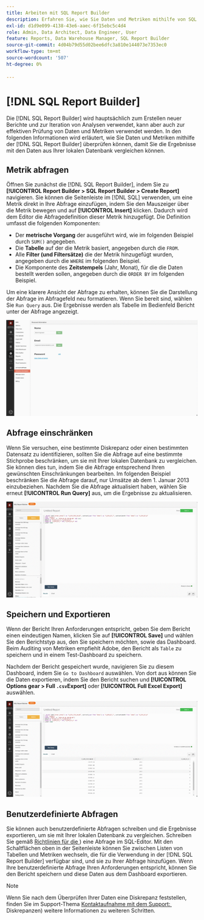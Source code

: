 ```yaml
---
title: Arbeiten mit SQL Report Builder
description: Erfahren Sie, wie Sie Daten und Metriken mithilfe von SQL Report Builder überprüfen können, damit Sie die Ergebnisse mit den Daten aus Ihrer lokalen Datenbank vergleichen können.
exl-id: d1d9e099-4138-43e6-aaec-6f15ebc5c4d4
role: Admin, Data Architect, Data Engineer, User
feature: Reports, Data Warehouse Manager, SQL Report Builder
source-git-commit: 4d04b79d55d02bee6dfc3a810e144073e7353ec0
workflow-type: tm+mt
source-wordcount: '507'
ht-degree: 0%

---
```


# [!DNL SQL Report Builder]

Die [!DNL SQL Report Builder] wird hauptsächlich zum Erstellen neuer Berichte und zur Iteration von Analysen verwendet, kann aber auch zur effektiven Prüfung von Daten und Metriken verwendet werden. In den folgenden Informationen wird erläutert, wie Sie Daten und Metriken mithilfe der [!DNL SQL Report Builder] überprüfen können, damit Sie die Ergebnisse mit den Daten aus Ihrer lokalen Datenbank vergleichen können.

## Metrik abfragen

Öffnen Sie zunächst die [!DNL SQL Report Builder], indem Sie zu **[!UICONTROL Report Builder > SQL Report Builder > Create Report]** navigieren. Sie können die Seitenleiste im [!DNL SQL] verwenden, um eine Metrik direkt in Ihre Abfrage einzufügen, indem Sie den Mauszeiger über die Metrik bewegen und auf **[!UICONTROL Insert]** klicken. Dadurch wird dem Editor die Abfragedefinition dieser Metrik hinzugefügt. Die Definition umfasst die folgenden Komponenten:

- Der **metrische Vorgang** der ausgeführt wird, wie im folgenden Beispiel durch `SUM()` angegeben.
- Die **Tabelle** auf der die Metrik basiert, angegeben durch die `FROM`.
- Alle **Filter (und Filtersätze)** die der Metrik hinzugefügt wurden, angegeben durch die `WHERE` im folgenden Beispiel.
- Die Komponente des **Zeitstempels** (Jahr, Monat), für die die Daten bestellt werden sollen, angegeben durch die `ORDER BY` im folgenden Beispiel.

Um eine klarere Ansicht der Abfrage zu erhalten, können Sie die Darstellung der Abfrage im Abfragefeld neu formatieren. Wenn Sie bereit sind, wählen Sie `Run Query` aus. Die Ergebnisse werden als Tabelle im Bedienfeld Bericht unter der Abfrage angezeigt.

![Animierte Demonstration der Ausführung einer SQL-Abfrage und der Anzeige von Ergebnissen](../../assets/run-query-results.gif)

## Abfrage einschränken

Wenn Sie versuchen, eine bestimmte Diskrepanz oder einen bestimmten Datensatz zu identifizieren, sollten Sie die Abfrage auf eine bestimmte Stichprobe beschränken, um sie mit Ihrer lokalen Datenbank zu vergleichen. Sie können dies tun, indem Sie die Abfrage entsprechend Ihren gewünschten Einschränkungen bearbeiten. Im folgenden Beispiel beschränken Sie die Abfrage darauf, nur Umsätze ab dem 1. Januar 2013 einzubeziehen. Nachdem Sie die Abfrage aktualisiert haben, wählen Sie erneut **[!UICONTROL Run Query]** aus, um die Ergebnisse zu aktualisieren.

![Animierte Demonstration der Einschränkung von Abfragen mit Filtern](../../assets/restricting-query.gif)

## Speichern und Exportieren

Wenn der Bericht Ihren Anforderungen entspricht, geben Sie dem Bericht einen eindeutigen Namen, klicken Sie auf **[!UICONTROL Save]** und wählen Sie den Berichtstyp aus, den Sie speichern möchten, sowie das Dashboard. Beim Auditing von Metriken empfiehlt Adobe, den Bericht als `Table` zu speichern und in einem Test-Dashboard zu speichern.

Nachdem der Bericht gespeichert wurde, navigieren Sie zu diesem Dashboard, indem Sie `Go to Dashboard` auswählen. Von dort aus können Sie die Daten exportieren, indem Sie den Bericht suchen und **[!UICONTROL Options gear > Full `.csv`Export]** oder **[!UICONTROL Full Excel Export]** auswählen.

![Animierte Demonstration zum Exportieren von Dashboard-Daten](../../assets/export-dboard-data.gif)

## Benutzerdefinierte Abfragen

Sie können auch benutzerdefinierte Abfragen schreiben und die Ergebnisse exportieren, um sie mit Ihrer lokalen Datenbank zu vergleichen. Schreiben Sie gemäß [Richtlinien für die &#x200B;](../../best-practices/optimizing-your-sql-queries.md)) eine Abfrage im SQL-Editor. Mit den Schaltflächen oben in der Seitenleiste können Sie zwischen Listen von Tabellen und Metriken wechseln, die für die Verwendung in der [!DNL SQL Report Builder] verfügbar sind, und sie zu Ihrer Abfrage hinzufügen. Wenn Ihre benutzerdefinierte Abfrage Ihren Anforderungen entspricht, können Sie den Bericht speichern und diese Daten aus dem Dashboard exportieren.

>[!NOTE]
>
>Wenn Sie nach dem Überprüfen Ihrer Daten eine Diskrepanz feststellen, finden Sie im Support-Thema [Kontaktaufnahme mit dem Support: &#x200B;](https://experienceleague.adobe.com/docs/commerce-knowledge-base/kb/troubleshooting/miscellaneous/mbi-data-discrepancies.html) Diskrepanzen) weitere Informationen zu weiteren Schritten.
